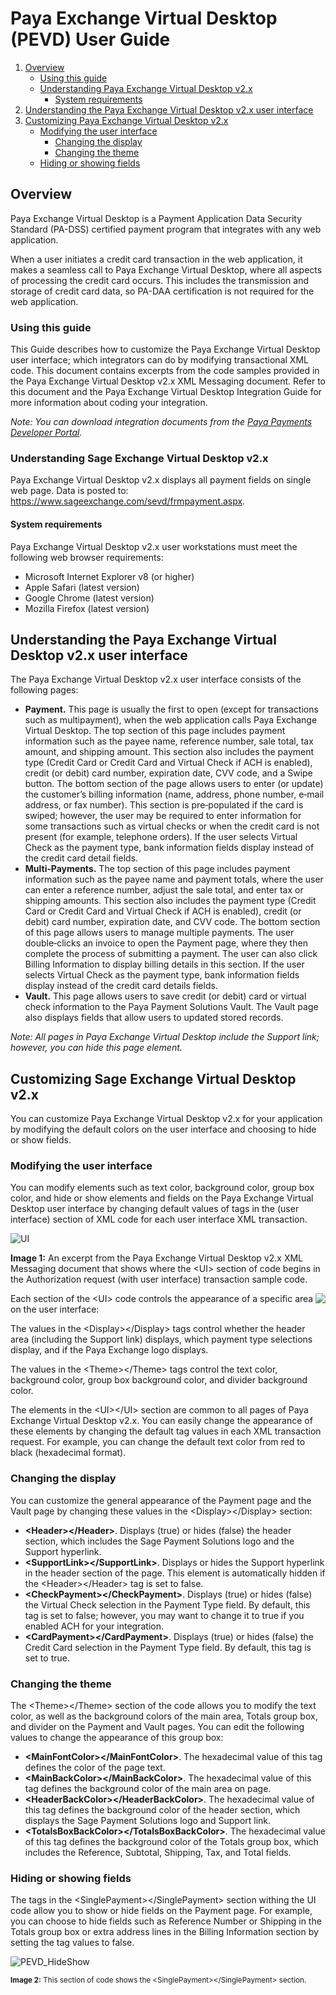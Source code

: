 # Paya Exchange Virtual Desktop (PEVD) User Guide

1. [Overview](User%20Guide.md#overview)
    - [Using this guide](User%20Guide.md#using-this-guide)
    - [Understanding Paya Exchange Virtual Desktop v2.x](User%20Guide.md#understanding-sage-exchange-virtual-desktop-v2x)
      - [System requirements](User%20Guide.md#system-requirements)
3. [Understanding the Paya Exchange Virtual Desktop v2.x user interface](User%20Guide.md#understanding-the-paya-exchange-virtual-desktop-v2x-user-interface)
4. [Customizing Paya Exchange Virtual Desktop v2.x](User%20Guide.md#customizing-sage-exchange-virtual-desktop-v2x)
    - [Modifying the user interface](User%20Guide.md#modifying-the-user-interface)
      - [Changing the display](User%20Guide.md#changing-the-display)
      - [Changing the theme](User%20Guide.md#changing-the-theme)
    - [Hiding or showing fields](User%20Guide.md#hiding-or-showing-fields)


## Overview

Paya Exchange Virtual Desktop is a Payment Application Data Security Standard (PA-DSS) certified payment program that integrates with any web application.

When a user initiates a credit card transaction in the web application, it makes a seamless call to Paya Exchange Virtual Desktop, where all aspects of processing the credit card occurs. This includes the transmission and storage of credit card data, so PA-DAA certification is not required for the web application. 

### Using this guide 

This Guide describes how to customize the Paya Exchange Virtual Desktop user interface; which integrators can do by modifying transactional XML code. This document contains excerpts from the code samples provided in the Paya Exchange Virtual Desktop v2.x XML Messaging document. Refer to this document and the Paya Exchange Virtual Desktop Integration Guide for more information about coding your integration. 

*Note: You can download integration documents from the [Paya Payments Developer Portal](https://developer.sagepayments.com/).*

### Understanding Sage Exchange Virtual Desktop v2.x 
Paya Exchange Virtual Desktop v2.x displays all payment fields on single web page. Data is posted to: https://www.sageexchange.com/sevd/frmpayment.aspx. 

#### System requirements 

Paya Exchange Virtual Desktop v2.x user workstations must meet the following web browser requirements: 

-	Microsoft Internet Explorer v8 (or higher) 
-	Apple Safari (latest version) 
-	Google Chrome (latest version) 
-	Mozilla Firefox (latest version)


## Understanding the Paya Exchange Virtual Desktop v2.x user interface 

The Paya Exchange Virtual Desktop v2.x user interface consists of the following pages: 
-	**Payment.** This page is usually the first to open (except for transactions such as multipayment), when the web application calls Paya Exchange Virtual Desktop. The top section of this page includes payment information such as the payee name, reference number, sale total, tax amount, and shipping amount. This section also includes the payment type (Credit Card or Credit Card and Virtual Check if ACH is enabled), credit (or debit) card number, expiration date, CVV code, and a Swipe button. 
The bottom section of the page allows users to enter (or update) the customer’s billing information (name, address, phone number, e‐mail address, or fax number). This section is pre‐populated if the card is swiped; however, the user may be required to enter information for some transactions such as virtual checks or when the credit card is not present (for example, telephone orders). 
If the user selects Virtual Check as the payment type, bank information fields display instead of the credit card detail fields. 
-	**Multi‐Payments.** The top section of this page includes payment information such as the payee name and payment totals, where the user can enter a reference number, adjust the sale total, and enter tax or shipping amounts. This section also includes the payment type (Credit Card or Credit Card and Virtual Check if ACH is enabled), credit (or debit) card number, expiration date, and CVV code. 
The bottom section of this page allows users to manage multiple payments. The user double‐clicks an invoice to open the Payment page, where they then complete the process of submitting a payment. The user can also click Billing Information to display billing details in this section. 
If the user selects Virtual Check as the payment type, bank information fields display instead of the credit card details fields. 
-	**Vault.** This page allows users to save credit (or debit) card or virtual check information to the Paya Payment Solutions Vault. The Vault page also displays fields that allow users to updated stored records. 

*Note: All pages in Paya Exchange Virtual Desktop include the Support link; however, you can hide this page element.*


## Customizing Sage Exchange Virtual Desktop v2.x 
You can customize Paya Exchange Virtual Desktop v2.x for your application by modifying the default colors on the user interface and choosing to hide or show fields. 

### Modifying the user interface 
You can modify elements such as text color, background color, group box color, and hide or show elements and fields on the Paya Exchange Virtual Desktop user interface by changing default values of tags in the <UI> (user interface) section of XML code for each user interface XML transaction. 

![UI](https://user-images.githubusercontent.com/6975101/182636735-ad0b109b-fed0-4bdc-81f4-f582b8745982.jpg)

**Image 1:** An excerpt from the Paya Exchange Virtual Desktop v2.x XML Messaging document that shows where the &lt;UI&gt; section of code begins in the Authorization request (with user interface) transaction sample code. 

<img align="right" src="https://user-images.githubusercontent.com/6975101/182418595-f6809eee-4903-45d0-93d5-2b68f698a3b8.jpg" /> 
    
Each section of the &lt;UI&gt; code controls the appearance of a specific area on the user interface: 
    
The values in the &lt;Display&gt;&lt;/Display&gt; tags control whether the header area (including the Support link) displays, which payment type selections display, and if the Paya Exchange logo displays.

The values in the &lt;Theme&gt;&lt;/Theme&gt; tags control the text color, background color, group box background color, and divider background color. 

  
 
The elements in the &lt;UI&gt;&lt;/UI&gt; section are common to all pages of Paya Exchange Virtual Desktop v2.x. You can easily change the appearance of these elements by changing the default tag values in each XML transaction request. For example, you can change the default text color from red to black (hexadecimal format). 
    
### Changing the display 
    
You can customize the general appearance of the Payment page and the Vault page by changing these values in the &lt;Display&gt;&lt;/Display&gt; section: 
-	**&lt;Header&gt;&lt;/Header&gt;**. Displays (true) or hides (false) the header section, which includes the Sage Payment Solutions logo and the Support hyperlink. 
-	**&lt;SupportLink&gt;&lt;/SupportLink&gt;**. Displays or hides the Support hyperlink in the header section of the page. This element is automatically hidden if the &lt;Header&gt;&lt;/Header&gt; tag is set to false. 
-	**&lt;CheckPayment&gt;&lt;/CheckPayment&gt;**. Displays (true) or hides (false) the Virtual Check selection in the Payment Type field. By default, this tag is set to false; however, you may want to change it to true if you enabled ACH for your integration. 
-	**&lt;CardPayment&gt;&lt;/CardPayment&gt;**. Displays (true) or hides (false) the Credit Card selection in the Payment Type field. By default, this tag is set to true. 

### Changing the theme 

The &lt;Theme&gt;&lt;/Theme&gt; section of the code allows you to modify the text color, as well as the background colors of the main area, Totals group box, and divider on the Payment and Vault pages. You can edit the following values to change the appearance of this group box: 
-	**&lt;MainFontColor&gt;&lt;/MainFontColor&gt;**. The hexadecimal value of this tag defines the color of the page text. 
-	**&lt;MainBackColor&gt;&lt;/MainBackColor&gt;**. The hexadecimal value of this tag defines the background color of the main area on page. 
-	**&lt;HeaderBackColor&gt;&lt;/HeaderBackColor&gt;**. The hexadecimal value of this tag defines the background color of the header section, which displays the Sage Payment Solutions logo and Support link. 
-	**&lt;TotalsBoxBackColor&gt;&lt;/TotalsBoxBackColor&gt;**. The hexadecimal value of this tag defines the background color of the Totals group box, which includes the Reference, Subtotal, Shipping, Tax, and Total fields.
    
### Hiding or showing fields 
    
The tags in the &lt;SinglePayment&gt;&lt;/SinglePayment&gt; section withing the UI code allow you to show or hide fields on the Payment page. For example, you can choose to hide fields such as Reference Number or Shipping in the Totals group box or extra address lines in the Billing Information section by setting the tag values to false. 


![PEVD_HideShow](https://user-images.githubusercontent.com/6975101/183961922-3edb74cb-9a1b-4b33-8c02-65dea0d64590.jpg)

<sub>**Image 2:** This section of code shows the &lt;SinglePayment&gt;&lt;/SinglePayment&gt; section.</sub>
